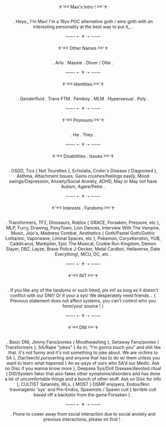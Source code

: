 <p align="center">   ♰༺ Max's Intro ! ༻♰
  
 <p align="center"> . Heyo,, I'm Max! I'm a 19yo POC alternative goth / emo goth with an interesting personality at the best way to put it,, .

  <p align="center"> ─── ⋆⋅ ♰ ⋅⋆ ───
  
 <p align="center">  ♰༺ Other Names ༻♰
 <p align="center"> . Arlo . Maxxie . Oliver / Ollie .

 <p align="center"> ─── ⋆⋅ ♰ ⋅⋆ ───

  <p align="center"> ♰༺ Identities ༻♰
 <p align="center"> . Genderfluid . Trans FTM . Femboy . MLM . Hypersexual . Poly .

<p align="center">  ─── ⋆⋅ ♰ ⋅⋆ ───

  <p align="center"> ♰༺ Pronouns ༻♰
 <p align="center"> . He . They .

 <p align="center"> ─── ⋆⋅ ♰ ⋅⋆ ───

  <p align="center"> ♰༺ Disabilities . Issues ༻♰
  <p align="center"> . OSDD, Tics { Not Tourettes }, Echolalia, Crohn's Disease { Diagnosed }, Asthma, Attachment Issues, Gains crushes/feelings easily, Mood swings/Depression, Anxiety/Social Anxiety, ADHD, May or May not have Autism, Agere/Petre .

<p align="center"> ─── ⋆⋅ ♰ ⋅⋆ ───

  <p align="center"> ♰༺ Interests . Fandoms ༻♰
 <p align="center"> . Transformers, TF2, Dinosaurs, Roblox { GRACE, Forsaken, Pressure, etc }, MLP, Furry, Drawing, PonyTown, Lion Dances, Interview With The Vampire, Music, Jojo's, Madness Combat, Aesthetics { Goth/Pastel Goth/Gothic Lolita/etc, Vaporwave, Liminal Spaces, etc }, Pokemon, CoryxKenshin, YUB, Caddicarus, Markiplier, Epic The Musical, Cookie Run Kingdom, Demon Slayer, DBZ, Layze, Brave Police J-Decker, Metal Cardbot, Hellaverse, Date Everything!, MCU, DC, etc .

 <p align="center"> ─── ⋆⋅ ♰ ⋅⋆ ───

 <p align="center"> ♰༺ INT ༻♰
 <p align="center"> . If you like any of the fandoms or such listed, pls int! as long as it doesn't conflict with our DNI!! Or if your a sys! We desperately need friends... { Previous statement does not affect systems, you can't control who you form/your source ! }

 <p align="center"> ─── ⋆⋅ ♰ ⋅⋆ ───

 <p align="center"> ♰༺ DNI ༻♰
 <p align="center"> . Basic DNI, Jimmy Fans/ponies { Mouthwashing }, Getaway Fans/ponies { Transformers }, SA/Rape "jokes" { As in; "I'm gonna touch you" and shit like that. it's not funny and it's not something to joke about. We are victims to SA }, Ztar/leech/.pursuerling and anyone that has to do w/ them unless you want to learn what hapened { An ex-psys of ours who SA'd our Medic. Ask on Disc if you wanna know more }, Deepsea Sys/Doll Disease/devoted.ritual { DID/System faker that also fakes other symptoms/disorders and has done a lot of uncomfortable things and a bunch of other stuff. Ask on Disc for info }, CULTIST Satanists, IRLs, { MOST } DSMP enjoyers, Endos/Non traumagenic 'sys' and Pro-Endos, Spawnists / Spawn cult { terrible cult based off a backstor from the game Forsaken } .


 <p align="center"> ─── ⋆⋅ ♰ ⋅⋆ ───
 

 <p align="center"> . Prone to cower away from social interaction due to social anxiety and previous interactions, please int first ! .
